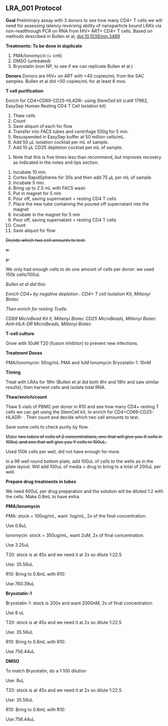 
LRA\_001 Protocol
-----------------

**Goal** Preliminary assay with 3 donors to see how many CD4+ T cells we will need for assessing latency reversing ability of nanoparticle bound LRA’s via non-readthrough PCR on RNA from HIV+ ART+ CD4+ T cells. Based on methods described in Bullen et al, <doi:10.1038/nm.3489>

**Treatments: To be done in duplicate**

1.  PMA/Ionomycin (+ cntl)
2.  DMSO (untreated)
3.  Bryostatin (non NP, to see if we can replicate Bullen et al.)

**Donors** Donors are HIV+ on ART with &lt;40 copies/mL from the SAC samples. Bullen et al did &lt;50 copies/mL for at least 6 mos.

**T cell purification**:

Enrich for CD4+CD69-CD25-HLADR- using StemCell kit (cat\# 17962, EasySep Human Resting CD4 T Cell Isolation kit)

1.  Thaw cells
2.  Count
3.  Save aliquot of each for flow
4.  Transfer into FACS tubes and centrifuge 500g for 5 min.
5.  Resuspended in EasySep buffer at 50 million cells/mL.
6.  Add 50 µL isolation cocktail per mL of sample.
7.  Add 10 µL CD25 depletion cocktail per mL of sample.

<!-- -->

1.  Note that this is five times less than recommend, but improves recovery as indicated in the notes and tips section.

<!-- -->

1.  Incubate 10 min
2.  Cortex RapidSpheres for 30s and then add 75 µL per mL of sample.
3.  Incubate 5 min.
4.  Bring up to 2.5 mL with FACS wash
5.  Put in magnet for 5 min
6.  Pour off, saving supernatant = resting CD4 T cells
7.  Place the new tube containing the poured off supernatant into the magnet
8.  Incubate in the magnet for 5 min
9.  Pour off, saving supernatant = resting CD4 T cells
10. Count
11. Save aliquot for flow

~~Decide which two cell amounts to test:~~

~~x:~~

~~y:~~

We only had enough cells to do one amount of cells per donor: we used 150k cells/100uL

*Bullen et al did this:*

*Enrich CD4+ by negative depletion :* *CD4+ T cell Isolation Kit, Miltenyi Biotec*

*Then enrich for resting Tcells:*

*CD69 MicroBead Kit II, Miltenyi Biotec* *CD25 MicroBeads, Miltenyi Biotec* *Anti–HLA-DR MicroBeads, Miltenyi Biotec*

**T-cell culture**

Grow with 10uM T20 (fusion inhibitor) to prevent new infections.

**Treatment Doses**

PMA/Ionomycin: 50ng/mL PMA and 1uM Ionomycin Bryostatin-1: 10nM

**Timing**

Treat with LRAs for 18hr (Bullen et al did both 6hr and 18hr and saw similar results), then harvest cells and isolate total RNA.

**Thaw/enrich/count**

Thaw 5 vials of PBMC per donor in R10 and see how many CD4+ resting T cells we can get using the StemCell kit, to enrich for CD4+CD69-CD25-HLADR- . Then count and decide which two cell amounts to test.

Save some cells to check purity by flow.

Make ~~two tubes of cells of 2 concentrations, one that will give you X cells in 100uL and one that will give you Y cells in 100uL.~~

Used 150k cells per well, did not have enough for more.

In a 96 well round bottom plate, add 100uL of cells to the wells as in the plate layout. Will add 100uL of media + drug to bring to a total of 200uL per well.

**Prepare drug treatments in tubes**

We need 600uL per drug preparation and the solution will be diluted 1:2 with the cells. Make 0.8mL to have extra.

**PMA/Ionomycin**

PMA: stock = 100ug/mL, want .1ug/mL, 2x of the final concentration.

Use 0.8uL

Ionomycin: stock = 350ug/mL, want 2uM, 2x of final concentration.

Use 3.25uL

T20: stock is at 45x and we need it at 2x so dilute 1:22.5

Use: 35.56uL

R10: Bring to 0.8mL with R10:

Use 760.39uL

**Bryostatin-1**

Bryostatin-1: stock is 200x and want 2000nM, 2x of final concentration

Use 8 uL

T20: stock is at 45x and we need it at 2x so dilute 1:22.5

Use: 35.56uL

R10: Bring to 0.8mL with R10:

Use 756.44uL

**DMSO**

To match Bryostatin, do a 1:100 dilution

Use: 8uL

T20: stock is at 45x and we need it at 2x so dilute 1:22.5

Use: 35.56uL

R10: Bring to 0.8mL with R10:

Use 756.44uL
